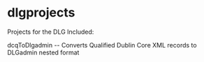 # dlgprojects

Projects for the DLG
Included:

dcqToDlgadmin -- Converts Qualified Dublin Core XML records to DLGadmin nested format
